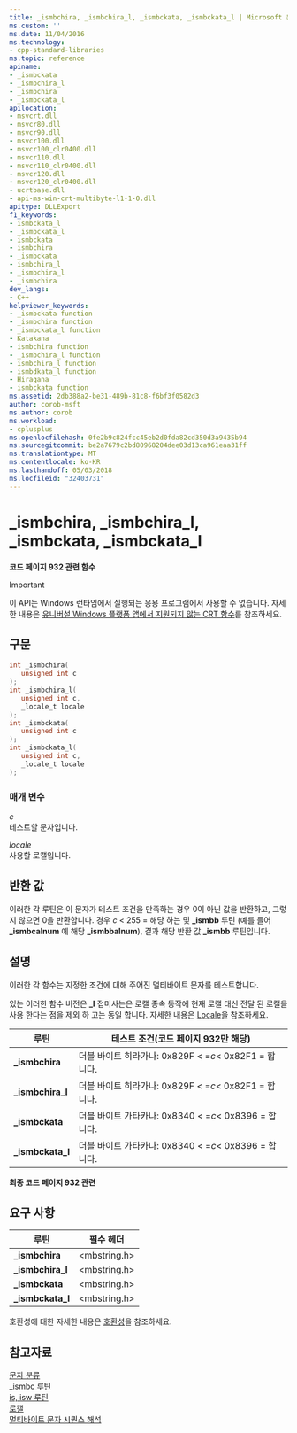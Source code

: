 ```yaml
---
title: _ismbchira, _ismbchira_l, _ismbckata, _ismbckata_l | Microsoft 문서
ms.custom: ''
ms.date: 11/04/2016
ms.technology:
- cpp-standard-libraries
ms.topic: reference
apiname:
- _ismbckata
- _ismbchira_l
- _ismbchira
- _ismbckata_l
apilocation:
- msvcrt.dll
- msvcr80.dll
- msvcr90.dll
- msvcr100.dll
- msvcr100_clr0400.dll
- msvcr110.dll
- msvcr110_clr0400.dll
- msvcr120.dll
- msvcr120_clr0400.dll
- ucrtbase.dll
- api-ms-win-crt-multibyte-l1-1-0.dll
apitype: DLLExport
f1_keywords:
- ismbckata_l
- _ismbckata_l
- ismbckata
- ismbchira
- _ismbckata
- ismbchira_l
- _ismbchira_l
- _ismbchira
dev_langs:
- C++
helpviewer_keywords:
- _ismbckata function
- _ismbchira function
- _ismbckata_l function
- Katakana
- ismbchira function
- _ismbchira_l function
- ismbchira_l function
- ismbdkata_l function
- Hiragana
- ismbckata function
ms.assetid: 2db388a2-be31-489b-81c8-f6bf3f0582d3
author: corob-msft
ms.author: corob
ms.workload:
- cplusplus
ms.openlocfilehash: 0fe2b9c824fcc45eb2d0fda82cd350d3a9435b94
ms.sourcegitcommit: be2a7679c2bd80968204dee03d13ca961eaa31ff
ms.translationtype: MT
ms.contentlocale: ko-KR
ms.lasthandoff: 05/03/2018
ms.locfileid: "32403731"
---
```

# <a name="ismbchira-ismbchiral-ismbckata-ismbckatal"></a>_ismbchira, _ismbchira_l, _ismbckata, _ismbckata_l

**코드 페이지 932 관련 함수**

> [!IMPORTANT]
> 이 API는 Windows 런타임에서 실행되는 응용 프로그램에서 사용할 수 없습니다. 자세한 내용은 [유니버설 Windows 플랫폼 앱에서 지원되지 않는 CRT 함수](../../cppcx/crt-functions-not-supported-in-universal-windows-platform-apps.md)를 참조하세요.

## <a name="syntax"></a>구문

```C
int _ismbchira(
   unsigned int c
);
int _ismbchira_l(
   unsigned int c,
   _locale_t locale
);
int _ismbckata(
   unsigned int c
);
int _ismbckata_l(
   unsigned int c,
   _locale_t locale
);
```

### <a name="parameters"></a>매개 변수

*c*<br/>
테스트할 문자입니다.

*locale*<br/>
사용할 로캘입니다.

## <a name="return-value"></a>반환 값

이러한 각 루틴은 이 문자가 테스트 조건을 만족하는 경우 0이 아닌 값을 반환하고, 그렇지 않으면 0을 반환합니다. 경우 *c* < 255 = 해당 하는 및 **_ismbb** 루틴 (예를 들어 **_ismbcalnum** 에 해당 **_ismbbalnum**), 결과 해당 반환 값 **_ismbb** 루틴입니다.

## <a name="remarks"></a>설명

이러한 각 함수는 지정한 조건에 대해 주어진 멀티바이트 문자를 테스트합니다.

있는 이러한 함수 버전은 **_l** 접미사는은 로캘 종속 동작에 현재 로캘 대신 전달 된 로캘을 사용 한다는 점을 제외 하 고는 동일 합니다. 자세한 내용은 [Locale](../../c-runtime-library/locale.md)을 참조하세요.

|루틴|테스트 조건(코드 페이지 932만 해당)|
|-------------|-------------------------------------------|
|**_ismbchira**|더블 바이트 히라가나: 0x829F < =*c*< 0x82F1 = 합니다.|
|**_ismbchira_l**|더블 바이트 히라가나: 0x829F < =*c*< 0x82F1 = 합니다.|
|**_ismbckata**|더블 바이트 가타카나: 0x8340 < =*c*< 0x8396 = 합니다.|
|**_ismbckata_l**|더블 바이트 가타카나: 0x8340 < =*c*< 0x8396 = 합니다.|

**최종 코드 페이지 932 관련**

## <a name="requirements"></a>요구 사항

|루틴|필수 헤더|
|-------------|---------------------|
|**_ismbchira**|\<mbstring.h>|
|**_ismbchira_l**|\<mbstring.h>|
|**_ismbckata**|\<mbstring.h>|
|**_ismbckata_l**|\<mbstring.h>|

호환성에 대한 자세한 내용은 [호환성](../../c-runtime-library/compatibility.md)을 참조하세요.

## <a name="see-also"></a>참고자료

[문자 분류](../../c-runtime-library/character-classification.md)<br/>
[_ismbc 루틴](../../c-runtime-library/ismbc-routines.md)<br/>
[is, isw 루틴](../../c-runtime-library/is-isw-routines.md)<br/>
[로캘](../../c-runtime-library/locale.md)<br/>
[멀티바이트 문자 시퀀스 해석](../../c-runtime-library/interpretation-of-multibyte-character-sequences.md)<br/>
